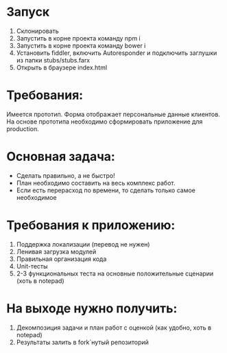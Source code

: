 Запуск
====
1. Склонировать
2. Запустить в корне проекта команду npm i
3. Запустить в корне проекта команду bower i
4. Установить fiddler, включить Autoresponder и подключить заглушки из папки stubs/stubs.farx
5. Открыть в браузере index.html

Требования:
====
Имеется прототип. Форма отображает персональные данные клиентов. На основе прототипа необходимо сформировать приложение для production.

Основная задача:
====
* Сделать правильно, а не быстро!
* План необходимо составить на весь комплекс работ.
* Если есть перерасход по времени, то сделать только самое необходимое

Требования к приложению:
====
1. Поддержка локализации (перевод не нужен)
2. Ленивая загрузка модулей
3. Правильная организация кода
4. Unit-тесты
5. 2-3 функциональных теста на основные положительные сценарии (хоть в notepad)

На выходе нужно получить:
====
1. Декомпозиция задачи и план работ с оценкой (как удобно, хоть в notepad)
2. Результаты залить в fork`нутый репозиторий